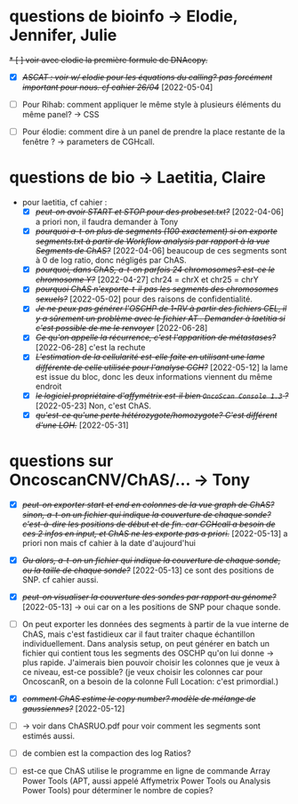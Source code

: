 # questions de bioinfo -> Elodie, Jennifer, Julie
~~* [ ] voir avec elodie la première formule de DNAcopy.~~
* [X] ~~*ASCAT : voir w/ elodie pour les équations du calling? pas forcément important pour nous. cf cahier 26/04*~~ [2022-05-04]
* [ ] Pour Rihab: comment appliquer le même style à plusieurs éléments du même panel? -> CSS 
* [ ] Pour élodie: comment dire à un panel de prendre la place restante de la fenêtre ? -> parameters de CGHcall.



# questions de bio -> Laetitia, Claire
- pour laetitia, cf cahier :
    - [X] ~~*peut-on avoir START et STOP pour des probeset.txt?*~~ [2022-04-06] a priori non, il faudra demander à Tony
    - [X] ~~*pourquoi a-t-on plus de segments (100 exactement) si on exporte segments.txt à partir de Workflow analysis par rapport à la vue Segments de ChAS?*~~ [2022-04-06] beaucoup de ces segments sont à 0 de log ratio, donc négligés par ChAS.
    * [X] ~~*pourquoi, dans ChAS, a-t-on parfois 24 chromosomes? est-ce le chromosome Y?*~~ [2022-04-27] chr24 = chrX et chr25 = chrY
    * [X] ~~*pourquoi ChAS n'exporte-t-il pas les segments des chromosomes sexuels?*~~ [2022-05-02] pour des raisons de confidentialité.
    * [X] ~~*Je ne peux pas générer l'OSCHP de 1-RV à partir des fichiers CEL, il y a sûrement un problème avec le fichier AT . Demander à laetitia si c'est possible de me le renvoyer*~~ [2022-06-28]
    * [X] ~~*Ce qu'on appelle la récurrence, c'est l'apparition de métastases?*~~ [2022-06-28] c'est la rechute
    * [X] ~~*L'estimation de la cellularité est-elle faite en utilisant une lame différente de celle utilisée pour l'analyse CGH?*~~ [2022-05-12] la lame est issue du bloc, donc les deux informations viennent du même endroit
    * [X] ~~*le logiciel propriétaire d'affymétrix est-il bien `OncoScan Console 1.3` ?*~~ [2022-05-23] Non, c'est ChAS.
    * [X] ~~*qu'est-ce qu'une perte hétérozygote/homozygote? C'est différent d'une LOH.*~~ [2022-05-31] 
# questions sur OncoscanCNV/ChAS/... -> Tony
* [X] ~~*peut-on exporter start et end en colonnes de la vue graph de ChAS? sinon, a-t-on un fichier qui indique la couverture de chaque sonde? c'est-à-dire les positions de début et de fin. car CGHcall a besoin de ces 2 infos en input, et ChAS ne les exporte pas a priori.*~~ [2022-05-13] a priori non mais cf cahier à la date d'aujourd'hui
* [X] ~~*Ou alors, a-t-on un fichier qui indique la couverture de chaque sonde, ou la taille de chaque sonde?*~~ [2022-05-13] ce sont des positions de SNP. cf cahier aussi.
* [X] ~~*peut-on visualiser la couverture des sondes par rapport au génome?*~~ [2022-05-13] -> oui car on a les positions de SNP pour chaque sonde.
* [ ] On peut exporter les données des segments à partir de la vue interne de ChAS, mais c'est fastidieux car il faut traiter chaque échantillon individuellement. Dans analysis setup, on peut générer en batch un fichier qui contient tous les segments des OSCHP qu'on lui donne -> plus rapide. J'aimerais bien pouvoir choisir les colonnes que je veux à ce niveau, est-ce possible? (je veux choisir les colonnes car pour OncoscanR, on a besoin de la colonne Full Location: c'est primordial.)
* [X] ~~*comment ChAS estime le copy number? modèle de mélange de gaussiennes?*~~ [2022-05-12]
* [ ] -> voir dans ChASRUO.pdf pour voir comment les segments sont estimés aussi.
* [ ] de combien est la compaction des log Ratios?
* [ ] est-ce que ChAS utilise le programme en ligne de commande Array Power Tools (APT, aussi appelé Affymetrix Power Tools ou Analysis Power Tools) pour déterminer le nombre de copies?

